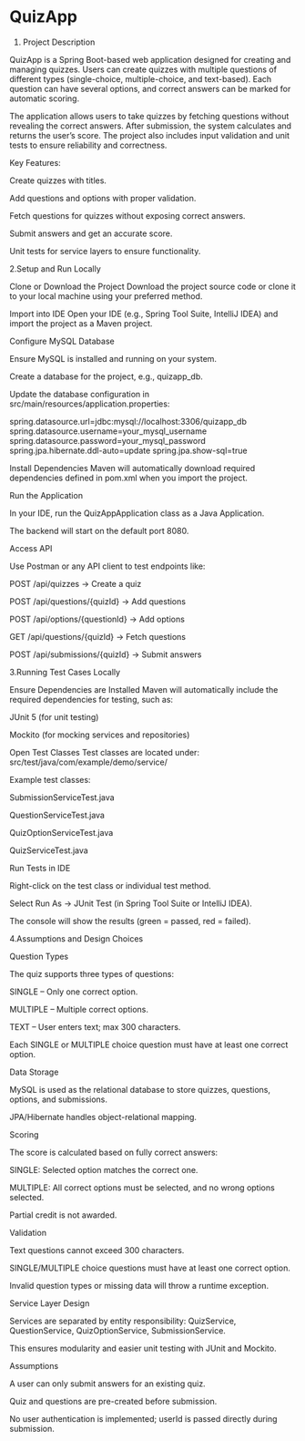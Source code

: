 # QuizApp

1. Project Description

QuizApp is a Spring Boot-based web application designed for creating and managing quizzes. Users can create quizzes with multiple questions of different types (single-choice, multiple-choice, and text-based). Each question can have several options, and correct answers can be marked for automatic scoring.

The application allows users to take quizzes by fetching questions without revealing the correct answers. After submission, the system calculates and returns the user’s score. The project also includes input validation and unit tests to ensure reliability and correctness.

Key Features:

Create quizzes with titles.

Add questions and options with proper validation.

Fetch questions for quizzes without exposing correct answers.

Submit answers and get an accurate score.

Unit tests for service layers to ensure functionality.






2.Setup and Run Locally

Clone or Download the Project
Download the project source code or clone it to your local machine using your preferred method.

Import into IDE
Open your IDE (e.g., Spring Tool Suite, IntelliJ IDEA) and import the project as a Maven project.

Configure MySQL Database

Ensure MySQL is installed and running on your system.

Create a database for the project, e.g., quizapp_db.

Update the database configuration in src/main/resources/application.properties:

spring.datasource.url=jdbc:mysql://localhost:3306/quizapp_db
spring.datasource.username=your_mysql_username
spring.datasource.password=your_mysql_password
spring.jpa.hibernate.ddl-auto=update
spring.jpa.show-sql=true


Install Dependencies
Maven will automatically download required dependencies defined in pom.xml when you import the project.

Run the Application

In your IDE, run the QuizAppApplication class as a Java Application.

The backend will start on the default port 8080.

Access API

Use Postman or any API client to test endpoints like:

POST /api/quizzes → Create a quiz

POST /api/questions/{quizId} → Add questions

POST /api/options/{questionId} → Add options

GET /api/questions/{quizId} → Fetch questions

POST /api/submissions/{quizId} → Submit answers






3.Running Test Cases Locally

Ensure Dependencies are Installed
Maven will automatically include the required dependencies for testing, such as:

JUnit 5 (for unit testing)

Mockito (for mocking services and repositories)

Open Test Classes
Test classes are located under:
src/test/java/com/example/demo/service/

Example test classes:

SubmissionServiceTest.java

QuestionServiceTest.java

QuizOptionServiceTest.java

QuizServiceTest.java

Run Tests in IDE

Right-click on the test class or individual test method.

Select Run As → JUnit Test (in Spring Tool Suite or IntelliJ IDEA).

The console will show the results (green = passed, red = failed).






4.Assumptions and Design Choices

Question Types

The quiz supports three types of questions:

SINGLE – Only one correct option.

MULTIPLE – Multiple correct options.

TEXT – User enters text; max 300 characters.

Each SINGLE or MULTIPLE choice question must have at least one correct option.

Data Storage

MySQL is used as the relational database to store quizzes, questions, options, and submissions.

JPA/Hibernate handles object-relational mapping.

Scoring

The score is calculated based on fully correct answers:

SINGLE: Selected option matches the correct one.

MULTIPLE: All correct options must be selected, and no wrong options selected.

Partial credit is not awarded.

Validation

Text questions cannot exceed 300 characters.

SINGLE/MULTIPLE choice questions must have at least one correct option.

Invalid question types or missing data will throw a runtime exception.

Service Layer Design

Services are separated by entity responsibility: QuizService, QuestionService, QuizOptionService, SubmissionService.

This ensures modularity and easier unit testing with JUnit and Mockito.

Assumptions

A user can only submit answers for an existing quiz.

Quiz and questions are pre-created before submission.

No user authentication is implemented; userId is passed directly during submission.
